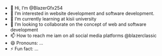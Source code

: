 - 👋 Hi, I’m @BlazerGfx254
- 👀 I’m interested in website development and software development.
- 🌱 I’m currently learning at kisii university
- 💞️ I’m looking to collaborate on the concept of web and software development
- 📫 How to reach me iam on all social media platforms @blazerclassic
- 😄 Pronouns: ...
- ⚡ Fun fact: ...

<!---
BlazerGfx254/BlazerGfx254 is a ✨ special ✨ repository because its `README.md` (this file) appears on your GitHub profile.
You can click the Preview link to take a look at your changes.
--->
